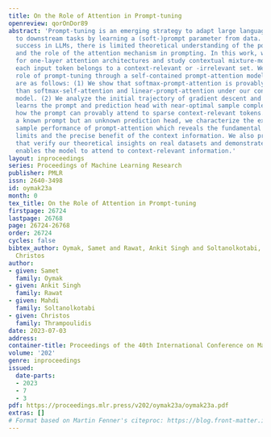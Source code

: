 ```yaml
---
title: On the Role of Attention in Prompt-tuning
openreview: qorOnDor89
abstract: 'Prompt-tuning is an emerging strategy to adapt large language models (LLM)
  to downstream tasks by learning a (soft-)prompt parameter from data. Despite its
  success in LLMs, there is limited theoretical understanding of the power of prompt-tuning
  and the role of the attention mechanism in prompting. In this work, we explore prompt-tuning
  for one-layer attention architectures and study contextual mixture-models where
  each input token belongs to a context-relevant or -irrelevant set. We isolate the
  role of prompt-tuning through a self-contained prompt-attention model. Our contributions
  are as follows: (1) We show that softmax-prompt-attention is provably more expressive
  than softmax-self-attention and linear-prompt-attention under our contextual data
  model. (2) We analyze the initial trajectory of gradient descent and show that it
  learns the prompt and prediction head with near-optimal sample complexity and demonstrate
  how the prompt can provably attend to sparse context-relevant tokens. (3) Assuming
  a known prompt but an unknown prediction head, we characterize the exact finite
  sample performance of prompt-attention which reveals the fundamental performance
  limits and the precise benefit of the context information. We also provide experiments
  that verify our theoretical insights on real datasets and demonstrate how prompt-tuning
  enables the model to attend to context-relevant information.'
layout: inproceedings
series: Proceedings of Machine Learning Research
publisher: PMLR
issn: 2640-3498
id: oymak23a
month: 0
tex_title: On the Role of Attention in Prompt-tuning
firstpage: 26724
lastpage: 26768
page: 26724-26768
order: 26724
cycles: false
bibtex_author: Oymak, Samet and Rawat, Ankit Singh and Soltanolkotabi, Mahdi and Thrampoulidis,
  Christos
author:
- given: Samet
  family: Oymak
- given: Ankit Singh
  family: Rawat
- given: Mahdi
  family: Soltanolkotabi
- given: Christos
  family: Thrampoulidis
date: 2023-07-03
address: 
container-title: Proceedings of the 40th International Conference on Machine Learning
volume: '202'
genre: inproceedings
issued:
  date-parts:
  - 2023
  - 7
  - 3
pdf: https://proceedings.mlr.press/v202/oymak23a/oymak23a.pdf
extras: []
# Format based on Martin Fenner's citeproc: https://blog.front-matter.io/posts/citeproc-yaml-for-bibliographies/
---
```

